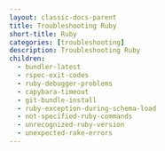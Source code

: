 ```yaml
---
layout: classic-docs-parent
title: Troubleshooting Ruby
short-title: Ruby
categories: [troubleshooting]
description: Troubleshooting Ruby
children:
  - bundler-latest
  - rspec-exit-codes
  - ruby-debugger-problems
  - capybara-timeout
  - git-bundle-install
  - ruby-exception-during-schema-load
  - not-specified-ruby-commands
  - unrecognized-ruby-version
  - unexpected-rake-errors
---
```

